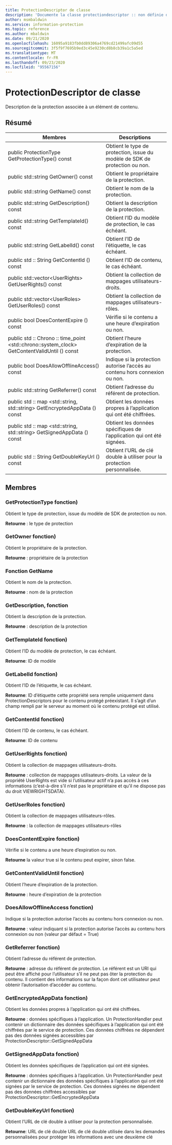 ```yaml
---
title: ProtectionDescriptor de classe
description: 'Documente la classe protectiondescriptor :: non définie du kit de développement logiciel (SDK) Microsoft Information Protection (MIP).'
author: msmbaldwin
ms.service: information-protection
ms.topic: reference
ms.author: mbaldwin
ms.date: 09/21/2020
ms.openlocfilehash: 16095a9183fb0dd89306a4769cd21499afc09d55
ms.sourcegitcommit: 3f5f9f7695b9ed3c45e9230cd8b8cb39a1c5a5ed
ms.translationtype: MT
ms.contentlocale: fr-FR
ms.lasthandoff: 09/23/2020
ms.locfileid: "95567156"
---
```

# <a name="class-protectiondescriptor"></a>ProtectionDescriptor de classe 
Description de la protection associée à un élément de contenu.
  
## <a name="summary"></a>Résumé
 Membres                        | Descriptions                                
--------------------------------|---------------------------------------------
public ProtectionType GetProtectionType() const  |  Obtient le type de protection, issue du modèle de SDK de protection ou non.
public std::string GetOwner() const  |  Obtient le propriétaire de la protection.
public std::string GetName() const  |  Obtient le nom de la protection.
public std::string GetDescription() const  |  Obtient la description de la protection.
public std::string GetTemplateId() const  |  Obtient l’ID du modèle de protection, le cas échéant.
public std::string GetLabelId() const  |  Obtient l’ID de l’étiquette, le cas échéant.
public std :: String GetContentId () const  |  Obtient l’ID de contenu, le cas échéant.
public std::vector\<UserRights\> GetUserRights() const  |  Obtient la collection de mappages utilisateurs-droits.
public std::vector\<UserRoles\> GetUserRoles() const  |  Obtient la collection de mappages utilisateurs-rôles.
public bool DoesContentExpire () const  |  Vérifie si le contenu a une heure d’expiration ou non.
public std :: Chrono :: time_point \<std::chrono::system_clock\> GetContentValidUntil () const  |  Obtient l’heure d’expiration de la protection.
public bool DoesAllowOfflineAccess() const  |  Indique si la protection autorise l’accès au contenu hors connexion ou non.
public std::string GetReferrer() const  |  Obtient l’adresse du référent de protection.
public std :: map \<std::string, std::string\> GetEncryptedAppData () const  |  Obtient les données propres à l’application qui ont été chiffrées.
public std :: map \<std::string, std::string\> GetSignedAppData () const  |  Obtient les données spécifiques de l’application qui ont été signées.
public std :: String GetDoubleKeyUrl () const  |  Obtient l’URL de clé double à utiliser pour la protection personnalisée.
  
## <a name="members"></a>Membres
  
### <a name="getprotectiontype-function"></a>GetProtectionType fonction)
Obtient le type de protection, issue du modèle de SDK de protection ou non.

  
**Retourne** : le type de protection
  
### <a name="getowner-function"></a>GetOwner fonction)
Obtient le propriétaire de la protection.

  
**Retourne** : propriétaire de la protection
  
### <a name="getname-function"></a>Fonction GetName
Obtient le nom de la protection.

  
**Retourne** : nom de la protection
  
### <a name="getdescription-function"></a>GetDescription, fonction
Obtient la description de la protection.

  
**Retourne** : description de la protection
  
### <a name="gettemplateid-function"></a>GetTemplateId fonction)
Obtient l’ID du modèle de protection, le cas échéant.

  
**Retourne**: ID de modèle
  
### <a name="getlabelid-function"></a>GetLabelId fonction)
Obtient l’ID de l’étiquette, le cas échéant.

  
**Retourne**: ID d’étiquette cette propriété sera remplie uniquement dans ProtectionDescriptors pour le contenu protégé préexistant. Il s’agit d’un champ rempli par le serveur au moment où le contenu protégé est utilisé.
  
### <a name="getcontentid-function"></a>GetContentId fonction)
Obtient l’ID de contenu, le cas échéant.

  
**Retourne**: ID de contenu
  
### <a name="getuserrights-function"></a>GetUserRights fonction)
Obtient la collection de mappages utilisateurs-droits.

  
**Retourne** : collection de mappages utilisateurs-droits. La valeur de la propriété UserRights est vide si l’utilisateur actif n’a pas accès à ces informations (c’est-à-dire s’il n’est pas le propriétaire et qu’il ne dispose pas du droit VIEWRIGHTSDATA).
  
### <a name="getuserroles-function"></a>GetUserRoles fonction)
Obtient la collection de mappages utilisateurs-rôles.

  
**Retourne** : la collection de mappages utilisateurs-rôles
  
### <a name="doescontentexpire-function"></a>DoesContentExpire fonction)
Vérifie si le contenu a une heure d’expiration ou non.

  
**Retourne** la valeur true si le contenu peut expirer, sinon false.
  
### <a name="getcontentvaliduntil-function"></a>GetContentValidUntil fonction)
Obtient l’heure d’expiration de la protection.

  
**Retourne** : heure d’expiration de la protection
  
### <a name="doesallowofflineaccess-function"></a>DoesAllowOfflineAccess fonction)
Indique si la protection autorise l’accès au contenu hors connexion ou non.

  
**Retourne** : valeur indiquant si la protection autorise l’accès au contenu hors connexion ou non (valeur par défaut = True)
  
### <a name="getreferrer-function"></a>GetReferrer fonction)
Obtient l’adresse du référent de protection.

  
**Retourne** : adresse du référent de protection. Le référent est un URI qui peut être affiché pour l’utilisateur s’il ne peut pas ôter la protection du contenu. Il contient des informations sur la façon dont cet utilisateur peut obtenir l’autorisation d’accéder au contenu.
  
### <a name="getencryptedappdata-function"></a>GetEncryptedAppData fonction)
Obtient les données propres à l’application qui ont été chiffrées.

  
**Retourne** : données spécifiques à l’application. Un ProtectionHandler peut contenir un dictionnaire des données spécifiques à l’application qui ont été chiffrées par le service de protection. Ces données chiffrées ne dépendent pas des données signées accessibles par ProtectionDescriptor::GetSignedAppData
  
### <a name="getsignedappdata-function"></a>GetSignedAppData fonction)
Obtient les données spécifiques de l’application qui ont été signées.

  
**Retourne** : données spécifiques à l’application. Un ProtectionHandler peut contenir un dictionnaire des données spécifiques à l’application qui ont été signées par le service de protection. Ces données signées ne dépendent pas des données chiffrées accessibles par ProtectionDescriptor::GetEncryptedAppData
  
### <a name="getdoublekeyurl-function"></a>GetDoubleKeyUrl fonction)
Obtient l’URL de clé double à utiliser pour la protection personnalisée.

  
**Retourne**: URL de clé double URL de clé double utilisée dans les demandes personnalisées pour protéger les informations avec une deuxième clé